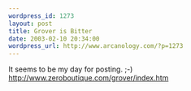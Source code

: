 ```yaml
--- 
wordpress_id: 1273
layout: post
title: Grover is Bitter
date: 2003-02-10 20:34:00
wordpress_url: http://www.arcanology.com/?p=1273
---
```

It seems to be my day for posting. ;-) <a href="http://www.zeroboutique.com/grover/index.htm">http://www.zeroboutique.com/grover/index.htm</a>